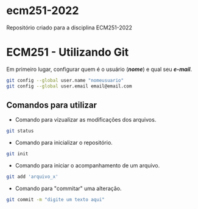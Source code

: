 # ecm251-2022
Repositório criado para a disciplina ECM251-2022
# ECM251 - Utilizando Git

Em primeiro lugar, configurar quem é o usuário (***nome***) e qual seu ***e-mail***.

```bash
git config --global user.name "nomeusuario"
git config --global user.email email@email.com
```

## Comandos para utilizar

- Comando para vizualizar as modificações dos arquivos.

```bash
git status
```
- Comando para inicializar o repositório.

```bash
git init
```

- Comando para iniciar o acompanhamento de um arquivo.

```bash
git add 'arquivo_x'
```

- Comando para "commitar" uma alteração.

```bash
git commit -m "digite um texto aqui"
```
